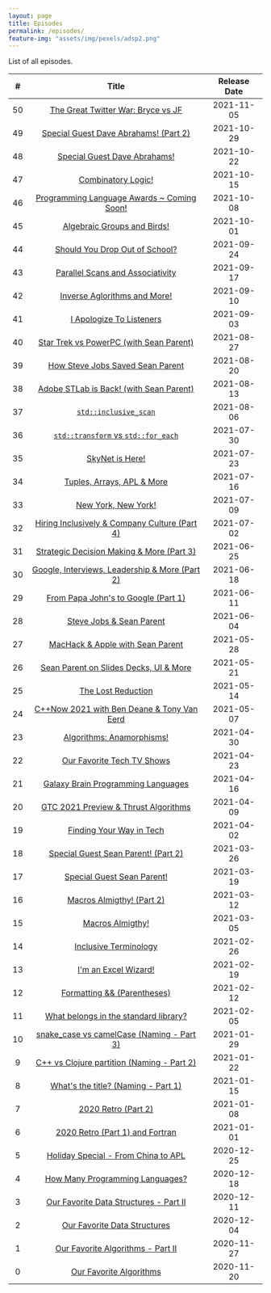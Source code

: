 ```yaml
---
layout: page
title: Episodes
permalink: /episodes/
feature-img: "assets/img/pexels/adsp2.png"
---
```


List of all episodes.

|   #   |                                                  Title                                                  | Release Date |
| :---: | :-----------------------------------------------------------------------------------------------------: | :----------: |
|  50   |       [The Great Twitter War: Bryce vs JF](https://adspthepodcast.com/2021/11/05/Episode-50.html)       |  2021-11-05  |
|  49   |     [Special Guest Dave Abrahams! (Part 2)](https://adspthepodcast.com/2021/10/29/Episode-49.html)      |  2021-10-29  |
|  48   |          [Special Guest Dave Abrahams!](https://adspthepodcast.com/2021/10/22/Episode-48.html)          |  2021-10-22  |
|  47   |               [Combinatory Logic!](https://adspthepodcast.com/2021/10/15/Episode-47.html)               |  2021-10-15  |
|  46   |   [Programming Language Awards ~ Coming Soon!](https://adspthepodcast.com/2021/10/08/Episode-46.html)   |  2021-10-08  |
|  45   |          [Algebraic Groups and Birds!](https://adspthepodcast.com/2021/10/01/Episode-45.html)           |  2021-10-01  |
|  44   |         [Should You Drop Out of School?](https://adspthepodcast.com/2021/09/24/Episode-44.html)         |  2021-09-24  |
|  43   |        [Parallel Scans and Associativity](https://adspthepodcast.com/2021/09/17/Episode-43.html)        |  2021-09-17  |
|  42   |          [Inverse Aglorithms and More!](https://adspthepodcast.com/2021/09/10/Episode-42.html)          |  2021-09-10  |
|  41   |            [I Apologize To Listeners](https://adspthepodcast.com/2021/09/03/Episode-41.html)            |  2021-09-03  |
|  40   |    [Star Trek vs PowerPC (with Sean Parent)](https://adspthepodcast.com/2021/08/27/Episode-40.html)     |  2021-08-27  |
|  39   |        [How Steve Jobs Saved Sean Parent](https://adspthepodcast.com/2021/08/20/Episode-39.html)        |  2021-08-20  |
|  38   |    [Adobe STLab is Back! (with Sean Parent)](https://adspthepodcast.com/2021/08/13/Episode-38.html)     |  2021-08-13  |
|  37   |             [`std::inclusive_scan`](https://adspthepodcast.com/2021/08/06/Episode-37.html)              |  2021-08-06  |
|  36   |      [`std::transform` vs `std::for_each`](https://adspthepodcast.com/2021/07/30/Episode-36.html)       |  2021-07-30  |
|  35   |                [SkyNet is Here!](https://adspthepodcast.com/2021/07/23/Episode-35.html)                 |  2021-07-23  |
|  34   |           [Tuples, Arrays, APL & More](https://adspthepodcast.com/2021/07/16/Episode-34.html)           |  2021-07-16  |
|  33   |              [New York, New York!](https://adspthepodcast.com/2021/07/09/Episode-33.html)               |  2021-07-09  |
|  32   | [Hiring Inclusively & Company Culture (Part 4)](https://adspthepodcast.com/2021/07/02/Episode-32.html)  |  2021-07-02  |
|  31   |   [Strategic Decision Making & More (Part 3)](https://adspthepodcast.com/2021/06/25/Episode-31.html)    |  2021-06-25  |
|  30   | [Google, Interviews, Leadership & More (Part 2)](https://adspthepodcast.com/2021/06/18/Episode-30.html) |  2021-06-18  |
|  29   |      [From Papa John's to Google (Part 1)](https://adspthepodcast.com/2021/06/11/Episode-29.html)       |  2021-06-11  |
|  28   |            [Steve Jobs & Sean Parent](https://adspthepodcast.com/2021/06/04/Episode-28.html)            |  2021-06-04  |
|  27   |        [MacHack & Apple with Sean Parent](https://adspthepodcast.com/2021/05/28/Episode-27.html)        |  2021-05-28  |
|  26   |     [Sean Parent on Slides Decks, UI & More](https://adspthepodcast.com/2021/05/21/Episode-26.html)     |  2021-05-21  |
|  25   |               [The Lost Reduction](https://adspthepodcast.com/2021/05/14/Episode-25.html)               |  2021-05-14  |
|  24   |   [C++Now 2021 with Ben Deane & Tony Van Eerd](https://adspthepodcast.com/2021/05/07/Episode-24.html)   |  2021-05-07  |
|  23   |           [Algorithms: Anamorphisms!](https://adspthepodcast.com/2021/04/30/Episode-23.html)            |  2021-04-30  |
|  22   |           [Our Favorite Tech TV Shows](https://adspthepodcast.com/2021/04/23/Episode-22.html)           |  2021-04-23  |
|  21   |       [Galaxy Brain Programming Languages](https://adspthepodcast.com/2021/04/16/Episode-21.html)       |  2021-04-16  |
|  20   |      [GTC 2021 Preview & Thrust Algorithms](https://adspthepodcast.com/2021/04/09/Episode-20.html)      |  2021-04-09  |
|  19   |            [Finding Your Way in Tech](https://adspthepodcast.com/2021/04/02/Episode-19.html)            |  2021-04-02  |
|  18   |      [Special Guest Sean Parent! (Part 2)](https://adspthepodcast.com/2021/03/26/Episode-18.html)       |  2021-03-26  |
|  17   |           [Special Guest Sean Parent!](https://adspthepodcast.com/2021/03/19/Episode-17.html)           |  2021-03-19  |
|  16   |           [Macros Almigthy! (Part 2)](https://adspthepodcast.com/2021/03/12/Episode-16.html)            |  2021-03-12  |
|  15   |                [Macros Almigthy!](https://adspthepodcast.com/2021/03/05/Episode-15.html)                |  2021-03-05  |
|  14   |             [Inclusive Terminology](https://adspthepodcast.com/2021/02/26/Episode-14.html)              |  2021-02-26  |
|  13   |              [I'm an Excel Wizard!](https://adspthepodcast.com/2021/02/19/Episode-13.html)              |  2021-02-19  |
|  12   |          [Formatting && (Parentheses)](https://adspthepodcast.com/2021/02/12/Episode-12.html)           |  2021-02-12  |
|  11   |     [What belongs in the standard library?](https://adspthepodcast.com/2021/02/05/Episode-11.html)      |  2021-02-05  |
|  10   |   [snake_case vs camelCase (Naming - Part 3)](https://adspthepodcast.com/2021/01/29/Episode-10.html)    |  2021-01-29  |
|   9   |   [C++ vs Clojure partition (Naming - Part 2)](https://adspthepodcast.com/2021/01/22/Episode-9.html)    |  2021-01-22  |
|   8   |       [What's the title? (Naming - Part 1)](https://adspthepodcast.com/2021/01/15/Episode-8.html)       |  2021-01-15  |
|   7   |               [2020 Retro (Part 2)](https://adspthepodcast.com/2021/01/08/Episode-7.html)               |  2021-01-08  |
|   6   |         [2020 Retro (Part 1) and Fortran](https://adspthepodcast.com/2021/01/01/Episode-6.html)         |  2021-01-01  |
|   5   |       [Holiday Special - From China to APL](https://adspthepodcast.com/2020/12/25/Episode-5.html)       |  2020-12-25  |
|   4   |         [How Many Programming Languages?](https://adspthepodcast.com/2020/12/18/Episode-4.html)         |  2020-12-18  |
|   3   |     [Our Favorite Data Structures - Part II](https://adspthepodcast.com/2020/12/11/Episode-3.html)      |  2020-12-11  |
|   2   |          [Our Favorite Data Structures](https://adspthepodcast.com/2020/12/04/Episode-2.html)           |  2020-12-04  |
|   1   |        [Our Favorite Algorithms - Part II](https://adspthepodcast.com/2020/11/27/Episode-1.html)        |  2020-11-27  |
|   0   |             [Our Favorite Algorithms](https://adspthepodcast.com/2020/11/20/Episode-0.html)             |  2020-11-20  |
